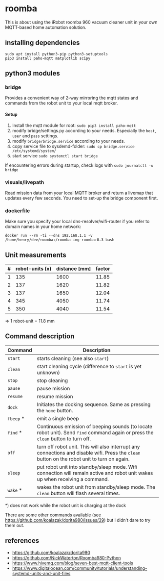 # roomba

This is about using the iRobot roomba 960 vacuum cleaner unit in your own MQTT-based home automation solution.

## installing dependencies

```
sudo apt install python3-pip python3-setuptools
pip3 install paho-mqtt matplotlib scipy
```

## python3 modules

### bridge

Provides a convenient way of 2-way mirroring the mqtt states and commands from the robot unit to your local mqtt broker.

#### Setup

1. Install the mqtt module for root: `sudo pip3 install paho-mqtt`
2. modify bridge/settings.py according to your needs. Especially the `host`, `user` and `pass` settings.
3. modify `bridge/bridge.service` according to your needs.
4. copy service file to sysdemd-folder: `sudo cp bridge.service /etc/systemd/system/`
5. start service `sudo systemctl start bridge`

If encountering errors during startup, check logs with `sudo journalctl -u bridge`

### visuals/livepath

Read mission data from your local MQTT broker and return a livemap that updates every few seconds. You need to set-up the bridge component first.

### dockerfile

Make sure you specify your local dns-resolver/wifi-router if you refer to domain names in your home network:
```
docker run --rm -ti --dns 192.168.1.1 -v /home/henry/dev/roomba:/roomba img-roomba:0.3 bash
```

## Unit measurements

\# | robot-units (x) | distance [mm] | factor
---|---|--|--
1 | 135 | 1600 | 11.85 
2 | 137 | 1620 | 11.82
3 | 137 | 1650 | 12.04
4 | 345 | 4050 | 11.74
5 | 350 | 4040 | 11.54

=> 1 robot-unit = 11.8 mm

## Command description

Command | Description
---|---
`start` | starts cleaning (see also `start`)
`clean` | start cleaning cycle (difference to `start` is yet unknown)
`stop` | stop cleaning
`pause` | pause mission
`resume` | resume mission
`dock` | Initiates the docking sequence. Same as pressing the `home` button.
`fbeep` * | emit a single beep
`find` * | Continuous emission of beeping sounds (to locate robot unit). Send `find` command again or press the `clean` button to turn off.
`off` | turn off robot unit. This will also interrupt any connections and disable wifi. Press the `clean` button on the robot unit to turn on again.
`sleep` | put robot unit into standby/sleep mode. Wifi connection will remain active and robot unit wakes up when receiving a command.
`wake` * | wakes the robot unit from standby/sleep mode. The `clean` button will flash several times.

*) does not work while the robot unit is charging at the dock

There are some other commands available (see https://github.com/koalazak/dorita980/issues/39) but I didn't dare to try them out.

## references
* https://github.com/koalazak/dorita980
* https://github.com/NickWaterton/Roomba980-Python
* https://www.hivemq.com/blog/seven-best-mqtt-client-tools
* https://www.digitalocean.com/community/tutorials/understanding-systemd-units-and-unit-files


